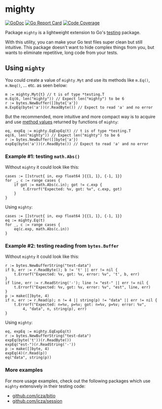 # mighty

[![GoDoc](https://godoc.org/github.com/icza/mighty?status.svg)](https://godoc.org/github.com/icza/mighty) [![Go Report Card](https://goreportcard.com/badge/github.com/icza/mighty)](https://goreportcard.com/report/github.com/icza/mighty) [![Code Coverage](https://gocover.io/_badge/github.com/icza/mighty)](https://gocover.io/github.com/icza/mighty)

Package `mighty` is a lightweight extension to Go's [testing](https://golang.org/pkg/testing/) package.

With this utility, you can make your Go test files super clean but still intuitive.
This package doesn't want to hide complex things from you, but wants to eliminate repetitive,
long code from your tests.

## Using `mighty`

You could create a value of `mighty.Myt` and use its methods like `m.Eq()`, `m.Neq()`, ... etc. as seen below:

	m := mighty.Myt{t} // t is of type *testing.T
	m.Eq(6, len("mighty")) // Expect len("mighty") to be 6
	r := bytes.NewBuffer([]byte{'a'})
	m.ExpEq(byte('a'))(r.ReadByte()) // Expect to read 'a' and no error

But the recommended, more intuitive and more compact way is to acquire and use [method values](https://golang.org/ref/spec#Method_values)
returned by functions of `mighty`:

	eq, expEq := mighty.EqExpEq(t) // t is of type *testing.T
	eq(6, len("mighty")) // Expect len("mighty") to be 6
	r := bytes.NewBuffer([]byte{'a'})
	expEq(byte('a'))(r.ReadByte()) // Expect to read 'a' and no error

### Example #1: testing `math.Abs()`

Without `mighty` it could look like this:

	cases := []struct{ in, exp float64 }{{1, 1}, {-1, 1}}
	for _, c := range cases {
		if got := math.Abs(c.in); got != c.exp {
			t.Errorf("Expected: %v, got: %v", c.exp, got)
		}
	}

Using `mighty`:

	cases := []struct{ in, exp float64 }{{1, 1}, {-1, 1}}
	eq := mighty.Eq(t)
	for _, c := range cases {
		eq(c.exp, math.Abs(c.in))
	}

### Example #2: testing reading from `bytes.Buffer`

Without `mighty` it could look like this:

	r := bytes.NewBufferString("test-data")
	if b, err := r.ReadByte(); b != 't' || err != nil {
		t.Errorf("Expected: %v, got: %v, error: %v", 't', b, err)
	}
	if line, err := r.ReadString('-'); line != "est-" || err != nil {
		t.Errorf("Expected: %v, got: %v, error: %v", "est", line, err)
	}
	p := make([]byte, 4)
	if n, err := r.Read(p); n != 4 || string(p) != "data" || err != nil {
		t.Errorf("Expected: n=%v, p=%v; got: n=%v, p=%v; error: %v",
			4, "data", n, string(p), err)
	}

Using `mighty`:

	eq, expEq := mighty.EqExpEq(t)
	r := bytes.NewBufferString("test-data")
	expEq(byte('t'))(r.ReadByte())
	expEq("est-")(r.ReadString('-'))
	p := make([]byte, 4)
	expEq(4)(r.Read(p))
	eq("data", string(p))

### More examples

For more usage examples, check out the following packages which use `mighty` extensively in their testing code:

- [github.com/icza/bitio](https://github.com/icza/bitio)
- [github.com/icza/session](https://github.com/icza/session)
